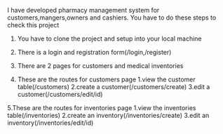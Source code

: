 I have developed pharmacy management system for customers,mangers,owners and cashiers. You have to do these steps to check this project

1. You have to clone the project and setup into your local machine

2. There is a login and registration form(/login,/register)

3. There are 2 pages for customers and medical inventories

4. These are the routes for customers page
        1.view the customer table(/customers)
        2.create a customer(/customers/create)
        3.edit a customer(/customers/edit/id)

5.These are the routes for inventories page
      1.view the inventories table(/inventories)
      2.create an inventory(/inventories/create)
      3.edit an inventory(/inventories/edit/id)
